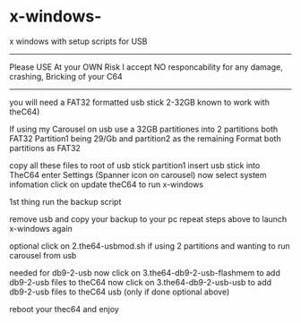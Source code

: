 # x-windows-
x windows with setup scripts for USB

*****************************************************************************
Please USE At your OWN Risk
I accept NO responcability for any damage, crashing, Bricking of your C64
*****************************************************************************

you will need a FAT32 formatted usb stick 2-32GB known to work with theC64)

If using my Carousel on usb use a 32GB partitiones into 2 partitions both FAT32
Partition1 being 29/Gb and partition2 as the remaining
Format both partitions as FAT32

copy all these files to root of usb stick partition1
insert usb stick into TheC64
enter Settings (Spanner icon on carousel)
now select system infomation
click on update theC64 to run x-windows

1st thing
run the backup script

remove usb and copy your backup to your pc
repeat steps above to launch x-windows again

optional
click on 2.the64-usbmod.sh if using 2 partitions and wanting to run carousel from usb

needed for db9-2-usb
now click on 3.the64-db9-2-usb-flashmem to add db9-2-usb files to theC64
now click on 3.the64-db9-2-usb-usb to add db9-2-usb files to theC64 usb (only if done optional above)

reboot your thec64 and enjoy

